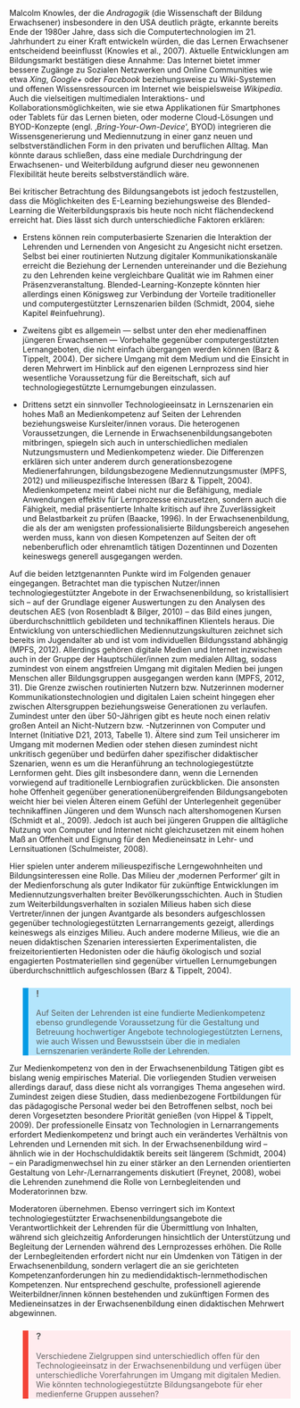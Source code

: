 Malcolm Knowles, der die *Andragogik* (die Wissenschaft der Bildung Erwachsener) insbesondere in den USA deutlich prägte, erkannte bereits Ende der 1980er Jahre, dass sich die Computertechnologien im 21. Jahrhundert zu einer Kraft entwickeln würden, die das Lernen Erwachsener entscheidend beeinflusst (Knowles et al., 2007). Aktuelle Entwicklungen am Bildungsmarkt bestätigen diese Annahme: Das Internet bietet immer bessere Zugänge zu Sozialen Netzwerken und Online Communities wie etwa *Xing*, *Google+* oder *Facebook* beziehungsweise zu Wiki-Systemen und offenen Wissensressourcen im Internet wie beispielsweise *Wikipedia*. Auch die vielseitigen multimedialen Interaktions- und Kollaborationsmöglichkeiten, wie sie etwa Applikationen für Smartphones oder Tablets für das Lernen bieten, oder moderne Cloud-Lösungen und BYOD-Konzepte (engl. ‚*Bring-Your-Own-Device*‘, BYOD) integrieren die Wissensgenerierung und Mediennutzung in einer ganz neuen und selbstverständlichen Form in den privaten und beruflichen Alltag. Man könnte daraus schließen, dass eine mediale Durchdringung der Erwachsenen- und Weiterbildung aufgrund dieser neu gewonnenen Flexibilität heute bereits selbstverständlich wäre.

Bei kritischer Betrachtung des Bildungsangebots ist jedoch festzustellen, dass die Möglichkeiten des E-Learning beziehungsweise des Blended-Learning die Weiterbildungspraxis bis heute noch nicht flächendeckend erreicht hat. Dies lässt sich durch unterschiedliche Faktoren erklären:

- Erstens können rein computerbasierte Szenarien die Interaktion der Lehrenden und Lernenden von Angesicht zu Angesicht nicht ersetzen. Selbst bei einer routinierten Nutzung digitaler Kommunikationskanäle erreicht die Beziehung der Lernenden untereinander und die Beziehung zu den Lehrenden keine vergleichbare Qualität wie im Rahmen einer Präsenzveranstaltung. Blended-Learning-Konzepte könnten hier allerdings einen Königsweg zur Verbindung der Vorteile traditioneller und computergestützter Lernszenarien bilden (Schmidt, 2004, siehe Kapitel #einfuehrung).
- Zweitens gibt es allgemein — selbst unter den eher medienaffinen jüngeren Erwachsenen — Vorbehalte gegenüber computergestützten Lernangeboten, die nicht einfach übergangen werden können (Barz &amp; Tippelt, 2004). Der sichere Umgang mit dem Medium und die Einsicht in deren Mehrwert im Hinblick auf den eigenen Lernprozess sind hier wesentliche Voraussetzung für die Bereitschaft, sich auf technologiegestützte Lernumgebungen einzulassen.

- Drittens setzt ein sinnvoller Technologieeinsatz in Lernszenarien ein hohes Maß an Medienkompetenz auf Seiten der Lehrenden beziehungsweise Kursleiter/innen voraus. Die heterogenen Voraussetzungen, die Lernende in Erwachsenenbildungsangeboten mitbringen, spiegeln sich auch in unterschiedlichen medialen Nutzungsmustern und Medienkompetenz wieder. Die Differenzen erklären sich unter anderem durch generationsbezogene Medienerfahrungen, bildungsbezogene Mediennutzungsmuster (MPFS, 2012) und milieuspezifische Interessen (Barz &amp; Tippelt, 2004). Medienkompetenz meint dabei nicht nur die Befähigung, mediale Anwendungen effektiv für Lernprozesse einzusetzen, sondern auch die Fähigkeit, medial präsentierte Inhalte kritisch auf ihre Zuverlässigkeit und Belastbarkeit zu prüfen (Baacke, 1996). In der Erwachsenenbildung, die als der am wenigsten professionalisierte Bildungsbereich angesehen werden muss, kann von diesen Kompetenzen auf Seiten der oft nebenberuflich oder ehrenamtlich tätigen Dozentinnen und Dozenten keineswegs generell ausgegangen werden.

Auf die beiden letztgenannten Punkte wird im Folgenden genauer eingegangen. Betrachtet man die typischen Nutzer/innen technologiegestützter Angebote in der Erwachsenenbildung, so kristallisiert sich – auf der Grundlage eigener Auswertungen zu den Analysen des deutschen AES (von Rosenbladt &amp; Bilger, 2010) – das Bild eines jungen, überdurchschnittlich gebildeten und technikaffinen Klientels heraus. Die Entwicklung von unterschiedlichen Mediennutzungskulturen zeichnet sich bereits im Jugendalter ab und ist vom individuellen Bildungsstand abhängig (MPFS, 2012). Allerdings gehören digitale Medien und Internet inzwischen auch in der Gruppe der Hauptschüler/innen zum medialen Alltag, sodass zumindest von einem angstfreien Umgang mit digitalen Medien bei jungen Menschen aller Bildungsgruppen ausgegangen werden kann (MPFS, 2012, 31). Die Grenze zwischen routinierten Nutzern bzw. Nutzerinnen moderner Kommunikationstechnologien und digitalen Laien scheint hingegen eher zwischen Altersgruppen beziehungsweise Generationen zu verlaufen. Zumindest unter den über 50-Jährigen gibt es heute noch einen relativ großen Anteil an Nicht-Nutzern bzw. -Nutzerinnen von Computer und Internet (Initiative D21, 2013, Tabelle 1). Ältere sind zum Teil unsicherer im Umgang mit modernen Medien oder stehen diesen zumindest nicht unkritisch gegenüber und bedürfen daher spezifischer didaktischer Szenarien, wenn es um die Heranführung an technologiegestützte Lernformen geht. Dies gilt insbesondere dann, wenn die Lernenden vorwiegend auf traditionelle Lernbiografien zurückblicken. Die ansonsten hohe Offenheit gegenüber generationenübergreifenden Bildungsangeboten weicht hier bei vielen Älteren einem Gefühl der Unterlegenheit gegenüber technikaffinen Jüngeren und dem Wunsch nach altershomogenen Kursen (Schmidt et al., 2009). Jedoch ist auch bei jüngeren Gruppen die alltägliche Nutzung von Computer und Internet nicht gleichzusetzen mit einem hohen Maß an Offenheit und Eignung für den Medieneinsatz in Lehr- und Lernsituationen (Schulmeister, 2008).

Hier spielen unter anderem milieuspezifische Lerngewohnheiten und Bildungsinteressen eine Rolle. Das Milieu der ‚modernen Performer‘ gilt in der Medienforschung als guter Indikator für zukünftige Entwicklungen im Mediennutzungsverhalten breiter Bevölkerungsschichten. Auch in Studien zum Weiterbildungsverhalten in sozialen Milieus haben sich diese Vertreter/innen der jungen Avantgarde als besonders aufgeschlossen gegenüber technologiegestützten Lernarrangements gezeigt, allerdings keineswegs als einziges Milieu. Auch andere moderne Milieus, wie die an neuen didaktischen Szenarien interessierten Experimentalisten, die freizeitorientierten Hedonisten oder die häufig ökologisch und sozial engagierten Postmateriellen sind gegenüber virtuellen Lernumgebungen überdurchschnittlich aufgeschlossen (Barz &amp; Tippelt, 2004).

<blockquote style="background: #B3E5FC; border-left: 10px solid #039BE5">

### !

Auf Seiten der Lehrenden ist eine fundierte Medienkompetenz ebenso grundlegende Voraussetzung für die Gestaltung und Betreuung hochwertiger Angebote technologiegestützten Lernens, wie auch Wissen und Bewusstsein über die in medialen Lernszenarien veränderte Rolle der Lehrenden.

</blockquote>

Zur Medienkompetenz von den in der Erwachsenenbildung Tätigen gibt es bislang wenig empirisches Material. Die vorliegenden Studien verweisen allerdings darauf, dass diese nicht als vorrangiges Thema angesehen wird. Zumindest zeigen diese Studien, dass medienbezogene Fortbildungen für das pädagogische Personal weder bei den Betroffenen selbst, noch bei deren Vorgesetzten besondere Priorität genießen (von Hippel &amp; Tippelt, 2009). Der professionelle Einsatz von Technologien in Lernarrangements erfordert Medienkompetenz und bringt auch ein verändertes Verhältnis von Lehrenden und Lernenden mit sich. In der Erwachsenenbildung wird – ähnlich wie in der Hochschuldidaktik bereits seit längerem (Schmidt, 2004) – ein Paradigmenwechsel hin zu einer stärker an den Lernenden orientierten Gestaltung von Lehr-/Lernarrangements diskutiert (Freynet, 2008), wobei die Lehrenden zunehmend die Rolle von Lernbegleitenden und Moderatorinnen bzw.

Moderatoren übernehmen. Ebenso verringert sich im Kontext technologiegestützter Erwachsenenbildungsangebote die Verantwortlichkeit der Lehrenden für die Übermittlung von Inhalten, während sich gleichzeitig Anforderungen hinsichtlich der Unterstützung und Begleitung der Lernenden während des Lernprozesses erhöhen. Die Rolle der Lernbegleitenden erfordert nicht nur ein Umdenken von Tätigen in der Erwachsenenbildung, sondern verlagert die an sie gerichteten Kompetenzanforderungen hin zu mediendidaktisch-lernmethodischen Kompetenzen. Nur entsprechend geschulte, professionell agierende Weiterbildner/innen können bestehenden und zukünftigen Formen des Medieneinsatzes in der Erwachsenenbildung einen didaktischen Mehrwert abgewinnen.

<blockquote style="background: #FFEBEE; border-left: 10px solid #F44336">

### ?

Verschiedene Zielgruppen sind unterschiedlich offen für den Technologieeinsatz in der Erwachsenenbildung und verfügen über unterschiedliche Vorerfahrungen im Umgang mit digitalen Medien. Wie könnten technologiegestützte Bildungsangebote für eher medienferne Gruppen aussehen?

</blockquote>
